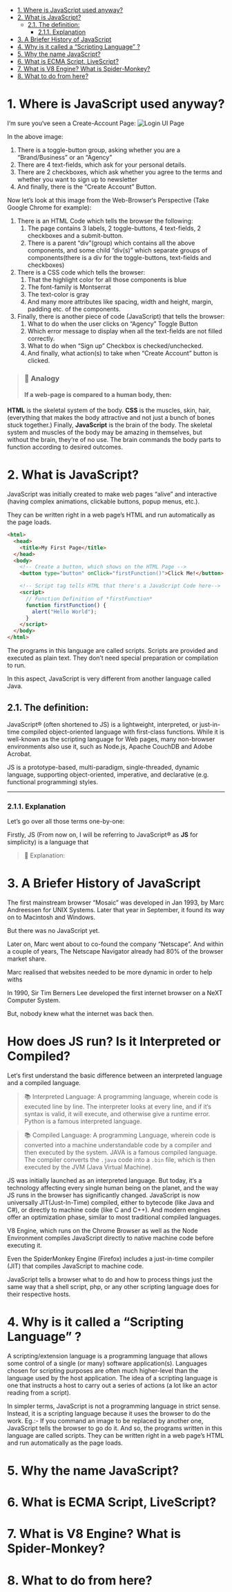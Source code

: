 - [1. Where is JavaScript used anyway?](#1-where-is-javascript-used-anyway)
- [2. What is JavaScript?](#2-what-is-javascript)
  - [2.1. The definition:](#21-the-definition)
    - [2.1.1. Explanation](#211-explanation)
- [3. A Briefer History of JavaScript](#3-a-briefer-history-of-javascript)
- [4. Why is it called a “Scripting Language” ?](#4-why-is-it-called-a-scripting-language-)
- [5. Why the name JavaScript?](#5-why-the-name-javascript)
- [6. What is ECMA Script, LiveScript?](#6-what-is-ecma-script-livescript)
- [7. What is V8 Engine? What is Spider-Monkey?](#7-what-is-v8-engine-what-is-spider-monkey)
- [8. What to do from here?](#8-what-to-do-from-here)

# 1. Where is JavaScript used anyway?

I‘m sure you‘ve seen a Create-Account Page: ![Login UI Page](./media/UI_1.jpg)

In the above image:

1. There is a toggle-button group, asking whether you are a “Brand/Business” or
   an “Agency”
2. There are 4 text-fields, which ask for your personal details.
3. There are 2 checkboxes, which ask whether you agree to the terms and whether
   you want to sign up to newsletter
4. And finally, there is the “Create Account” Button.

Now let’s look at this image from the Web-Browser‘s Perspective (Take Google
Chrome for example):

1. There is an HTML Code which tells the browser the following:
   1. The page contains 3 labels, 2 toggle-buttons, 4 text-fields, 2 checkboxes
      and a submit-button.
   2. There is a parent “div”(group) which contains all the above components,
      and some child “div(s)” which separate groups of components(there is a div
      for the toggle-buttons, text-fields and checkboxes)
2. There is a CSS code which tells the browser:
   1. That the highlight color for all those components is blue
   2. The font-family is Montserrat
   3. The text-color is gray
   4. And many more attributes like spacing, width and height, margin, padding
      etc. of the components.
3. Finally, there is another piece of code (JavaScript) that tells the browser:
   1. What to do when the user clicks on “Agency” Toggle Button
   2. Which error message to display when all the text-fields are not filled
      correctly.
   3. What to do when “Sign up” Checkbox is checked/unchecked.
   4. And finally, what action(s) to take when “Create Account” button is
      clicked.

> ### 🎐 Analogy
>
> #### If a web-page is compared to a human body, then:

**HTML** is the skeletal system of the body. **CSS** is the muscles, skin, hair,
(everything that makes the body attractive and not just a bunch of bones stuck
together.) Finally, **JavaScript** is the brain of the body. The skeletal system
and muscles of the body may be amazing in themselves, but without the brain,
they‘re of no use. The brain commands the body parts to function according to
desired outcomes.

# 2. What is JavaScript?

JavaScript was initially created to make web pages “alive” and interactive
(having complex animations, clickable buttons, popup menus, etc.).

They can be written right in a web page’s HTML and run automatically as the page
loads.

```html
<html>
  <head>
    <title>My First Page</title>
  </head>
  <body>
    <!-- Create a button, which shows on the HTML Page -->
    <button type="button" onClick="firstFunction()">Click Me!</button>

    <!-- Script tag tells HTML that there's a JavaScript Code here-->
    <script>
      // Function Definition of *firstFunction*
      function firstFunction() {
        alert("Hello World");
      }
    </script>
  </body>
</html>
```

The programs in this language are called scripts. Scripts are provided and
executed as plain text. They don’t need special preparation or compilation to
run.

In this aspect, JavaScript is very different from another language called Java.

## 2.1. The definition:

JavaScript® (often shortened to JS) is a lightweight, interpreted, or
just-in-time compiled object-oriented language with first-class functions. While
it is well-known as the scripting language for Web pages, many non-browser
environments also use it, such as Node.js, Apache CouchDB and Adobe Acrobat.

JS is a prototype-based, multi-paradigm, single-threaded, dynamic language,
supporting object-oriented, imperative, and declarative (e.g. functional
programming) styles.

---

### 2.1.1. Explanation

Let’s go over all those terms one-by-one:

Firstly, JS (From now on, I will be referring to JavaScript® as **JS** for
simplicity) is a language that

> 🧩 Explanation:

# 3. A Briefer History of JavaScript

The first mainstream browser “Mosaic” was developed in Jan 1993, by Marc
Andreessen for UNIX Systems. Later that year in September, it found its way on
to Macintosh and Windows.

But there was no JavaScript yet.

Later on, Marc went about to co-found the company “Netscape”. And within a
couple of years, The Netscape Navigator already had 80% of the browser market
share.

Marc realised that websites needed to be more dynamic in order to help withs

In 1990, Sir Tim Berners Lee developed the first internet browser on a NeXT
Computer System.

But, nobody knew what the internet was back then.

# How does JS run? Is it Interpreted or Compiled?

Let‘s first understand the basic difference between an interpreted language and
a compiled language.

> 📚 Interpreted Language: A programming language, wherein code is executed line
> by line. The interpreter looks at every line, and if it‘s syntax is valid, it
> will execute, and otherwise give a runtime error. Python is a famous
> interpreted language.

> 📚 Compiled Language: A programming Language, wherein code is converted into a
> machine understandable code by a compiler and then executed by the system.
> JAVA is a famous compiled language. The compiler converts the `.java` code
> into a `.bin` file, which is then executed by the JVM (Java Virtual Machine).

JS was initially launched as an interpreted language. But today, it‘s a
technology affecting every single human being on the planet, and the way JS runs
in the browser has significantly changed. JavaScript is now universally
JIT(Just-In-Time) compiled, either to bytecode (like Java and C#), or directly
to machine code (like C and C++). And modern engines offer an optimization
phase, similar to most traditional compiled languages.

V8 Engine, which runs on the Chrome Browser as well as the Node Environment
compiles JavaScript directly to native machine code before executing it.

Even the SpiderMonkey Engine (Firefox) includes a just-in-time compiler (JIT)
that compiles JavaScript to machine code.

JavaScript tells a browser what to do and how to process things just the same
way that a shell script, php, or any other scripting language does for their
respective hosts.

# 4. Why is it called a “Scripting Language” ?

A scripting/extension language is a programming language that allows some
control of a single (or many) software application(s). Languages chosen for
scripting purposes are often much higher-level than the language used by the
host application. The idea of a scripting language is one that instructs a host
to carry out a series of actions (a lot like an actor reading from a script).

In simpler terms, JavaScript is not a programming language in strict sense.
Instead, it is a scripting language because it uses the browser to do the work.
Eg.:- If you command an image to be replaced by another one, JavaScript tells
the browser to go do it. And so, the programs written in this language are
called scripts. They can be written right in a web page’s HTML and run
automatically as the page loads.

# 5. Why the name JavaScript?

# 6. What is ECMA Script, LiveScript?

# 7. What is V8 Engine? What is Spider-Monkey?

# 8. What to do from here?
